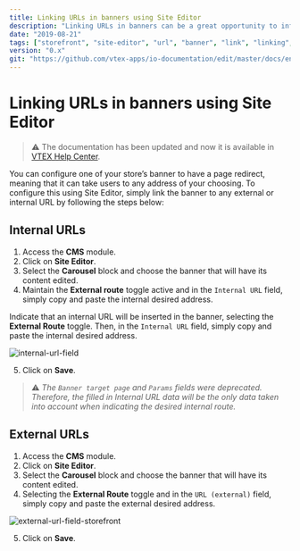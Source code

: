 ```yaml
---
title: Linking URLs in banners using Site Editor
description: "Linking URLs in banners can be a great opportunity to influence user browsing! Check out how fast and easy linking URLs in your store's banners can be when using Site Editor."
date: "2019-08-21"
tags: ["storefront", "site-editor", "url", "banner", "link", "linking", "internal-url", "external-url", "redirect"]
version: "0.x"
git: "https://github.com/vtex-apps/io-documentation/edit/master/docs/en/Recipes/templates/linking-urls-in-banners-using-site-editor.md"
---
```


# Linking URLs in banners using Site Editor

> ⚠️ The documentation has been updated and now it is available in [VTEX Help Center](https://help.vtex.com/en/tutorial/linking-urls-to-banners-using-the-site-editor--4z2PagtN733waiWA8ttOuD).

You can configure one of your store’s banner to have a page redirect, meaning that it can take users to any address of your choosing. To configure this using Site Editor, simply link the banner to any external or internal URL by following the steps below:

## Internal URLs

1. Access the **CMS** module.
2. Click on **Site Editor**.
3. Select the **Carousel** block and choose the banner that will have its content edited.
4. Maintain the **External route** toggle active and in the `Internal URL` field, simply copy and paste the internal desired address.

Indicate that an internal URL will be inserted in the banner, selecting the **External Route** toggle. Then, in the `Internal URL` field, simply copy and paste the internal desired address.

![internal-url-field](https://user-images.githubusercontent.com/52087100/63995069-6e59dc00-cacd-11e9-92de-da14a89b4117.png)

5. Click on **Save**.

> ⚠️ *The `Banner target page` and `Params` fields were deprecated. Therefore, the filled in Internal URL data will be the only data taken into account when indicating the desired internal route.*

## External URLs

1. Access the **CMS** module.
2. Click on **Site Editor**.
3. Select the **Carousel** block and choose the banner that will have its content edited.
4. Selecting the **External Route** toggle and in the `URL (external)` field, simply copy and paste the external desired address.

![external-url-field-storefront](https://user-images.githubusercontent.com/52087100/63995053-541ffe00-cacd-11e9-9760-385e2f526941.png)

5. Click on **Save**.
